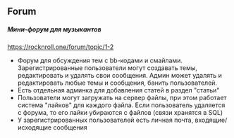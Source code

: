 ## Forum
##### Мини-форум для музыкантов
https://rocknroll.one/forum/topic/1-2
- Форум для обсуждения тем с bb-кодами и смайлами. Зарегистрированные пользователи могут создавать темы, редактировать и удалять свои сообщения. Админ может удалять и редактировать любые темы и сообщения, банить пользователей.
- Есть отдельная админка для добавления статей в раздел "статьи"
- Пользователи могут загружать на сервер файлы, при этом работает система "лайков" для каждого файла. Если пользователь удаляется с форума, то его лайки убираются с файлов (связи хранятся в SQL)
- У зарегистрированных пользователей есть личная почта, входящие/исходящие сообщения
